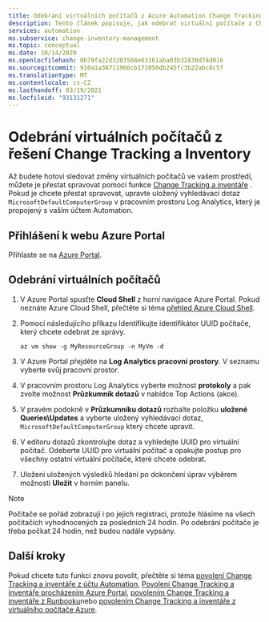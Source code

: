 ```yaml
---
title: Odebrání virtuálních počítačů z Azure Automation Change Tracking a inventáře
description: Tento článek popisuje, jak odebrat virtuální počítače z Change Tracking a inventáře.
services: automation
ms.subservice: change-inventory-management
ms.topic: conceptual
ms.date: 10/14/2020
ms.openlocfilehash: 0b79fa22d3203504e63161aba03b32830d74d016
ms.sourcegitcommit: 910a1a38711966cb171050db245fc3b22abc8c5f
ms.translationtype: MT
ms.contentlocale: cs-CZ
ms.lasthandoff: 03/19/2021
ms.locfileid: "93131271"
---
```

# <a name="remove-vms-from-change-tracking-and-inventory"></a>Odebrání virtuálních počítačů z řešení Change Tracking a Inventory

Až budete hotovi sledovat změny virtuálních počítačů ve vašem prostředí, můžete je přestat spravovat pomocí funkce [Change Tracking a inventáře](overview.md) . Pokud je chcete přestat spravovat, upravte uložený vyhledávací dotaz `MicrosoftDefaultComputerGroup` v pracovním prostoru Log Analytics, který je propojený s vaším účtem Automation.

## <a name="sign-into-the-azure-portal"></a>Přihlášení k webu Azure Portal

Přihlaste se na [Azure Portal](https://portal.azure.com).

## <a name="to-remove-your-vms"></a>Odebrání virtuálních počítačů

1. V Azure Portal spusťte **Cloud Shell** z horní navigace Azure Portal. Pokud neznáte Azure Cloud Shell, přečtěte si téma [přehled Azure Cloud Shell](../../cloud-shell/overview.md).

2. Pomocí následujícího příkazu Identifikujte identifikátor UUID počítače, který chcete odebrat ze správy.

    ```azurecli
    az vm show -g MyResourceGroup -n MyVm -d
    ```

3. V Azure Portal přejděte na **Log Analytics pracovní prostory**. V seznamu vyberte svůj pracovní prostor.

4. V pracovním prostoru Log Analytics vyberte možnost **protokoly** a pak zvolte možnost **Průzkumník dotazů** v nabídce Top Actions (akce).

5. V pravém podokně v **Průzkumníku dotazů** rozbalte položku **uložené Queries\Updates** a vyberte uložený vyhledávací dotaz, `MicrosoftDefaultComputerGroup` který chcete upravit.

6. V editoru dotazů zkontrolujte dotaz a vyhledejte UUID pro virtuální počítač. Odeberte UUID pro virtuální počítač a opakujte postup pro všechny ostatní virtuální počítače, které chcete odebrat.

7. Uložení uložených výsledků hledání po dokončení úprav výběrem možnosti **Uložit** v horním panelu.

>[!NOTE]
>Počítače se pořád zobrazují i po jejich registraci, protože hlásíme na všech počítačích vyhodnocených za posledních 24 hodin. Po odebrání počítače je třeba počkat 24 hodin, než budou nadále vypsány.

## <a name="next-steps"></a>Další kroky

Pokud chcete tuto funkci znovu povolit, přečtěte si téma [povolení Change Tracking a inventáře z účtu Automation](enable-from-automation-account.md), [Povolení Change Tracking a inventáře procházením Azure Portal](enable-from-portal.md), [povolením Change Tracking a inventáře z Runbooku](enable-from-runbook.md)nebo [povolením Change Tracking a inventáře z virtuálního počítače Azure](enable-from-vm.md).